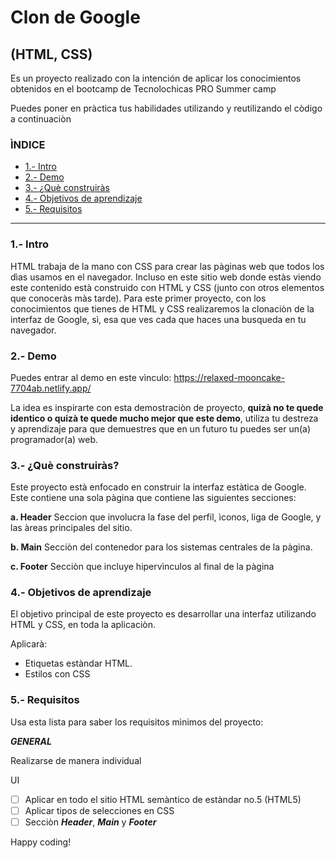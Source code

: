 # Clon de Google 
## (HTML, CSS)

Es un proyecto realizado con la intención de aplicar los conocimientos obtenidos en el bootcamp de Tecnolochicas PRO Summer camp

Puedes poner en pràctica tus habilidades utilizando y reutilizando el còdigo a continuaciòn 

### ÌNDICE

* [1.- Intro](https://github.com/ArlenDorantesA/clon-de-google#1--intro)
* [2.- Demo](https://github.com/ArlenDorantesA/clon-de-google#2--demo)
* [3.- ¿Què construiràs](https://github.com/ArlenDorantesA/clon-de-google#3--qu%C3%A8-construir%C3%A0s)
* [4.- Objetivos de aprendizaje](https://github.com/ArlenDorantesA/clon-de-google#4--objetivos-de-aprendizaje)
* [5.- Requisitos](https://github.com/ArlenDorantesA/clon-de-google#5--requisitos)

****


### 1.- Intro

HTML trabaja de la mano con CSS para crear las pàginas web que todos los dìas usamos en el navegador. Incluso en este sitio web donde estàs viendo este contenido està construido con HTML y CSS (junto con otros elementos que conoceràs màs tarde). Para este primer proyecto, con los conocimientos que tienes de HTML y CSS realizaremos la clonaciòn de la interfaz de Google, sì, esa que ves cada que haces una busqueda en tu navegador.

### 2.- Demo

Puedes entrar al demo en este vìnculo:  https://relaxed-mooncake-7704ab.netlify.app/

La idea es inspirarte con esta demostraciòn de proyecto, **quizà no te quede identico o quizà te quede mucho mejor que este demo**, utiliza tu destreza y aprendizaje para que demuestres que en un futuro tu puedes ser un(a) programador(a) web. 

### 3.- ¿Què construiràs?

Este proyecto està enfocado en construir la interfaz estàtica de Google.
Este contiene una sola pàgina que contiene las siguientes secciones:

**a. Header**
Seccion que involucra la fase del perfil, ìconos, liga de Google, y las àreas principales del sitio.

**b. Main**
Secciòn del contenedor para los sistemas centrales de la pàgina.

**c. Footer**
Secciòn que incluye hipervìnculos al final de la pàgina 

### 4.- Objetivos de aprendizaje

El objetivo principal de este proyecto es desarrollar una interfaz utilizando HTML y CSS, en toda la aplicaciòn.

Aplicarà:

* Etiquetas estàndar HTML.
* Estilos con CSS

### 5.- Requisitos

Usa esta lista para saber los requisitos mìnimos del proyecto:

***GENERAL***

Realizarse de manera individual

UI

* [ ] Aplicar en todo el sitio HTML semàntico de estàndar no.5 (HTML5)
* [ ] Aplicar tipos de selecciones en CSS
* [ ] Secciòn ***Header***, ***Main*** y ***Footer***

Happy coding! 



